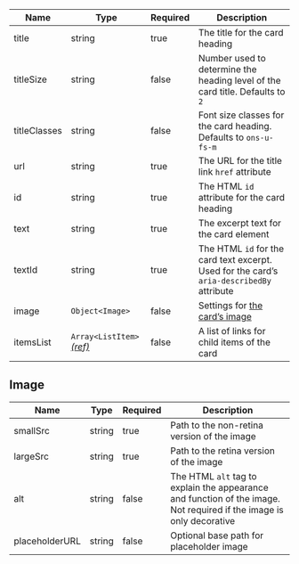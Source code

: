 | Name         | Type                                                        | Required | Description                                                                               |
| ------------ | ----------------------------------------------------------- | -------- | ----------------------------------------------------------------------------------------- |
| title        | string                                                      | true     | The title for the card heading                                                            |
| titleSize    | string                                                      | false    | Number used to determine the heading level of the card title. Defaults to `2`             |
| titleClasses | string                                                      | false    | Font size classes for the card heading. Defaults to `ons-u-fs-m`                          |
| url          | string                                                      | true     | The URL for the title link `href` attribute                                               |
| id           | string                                                      | true     | The HTML `id` attribute for the card heading                                              |
| text         | string                                                      | true     | The excerpt text for the card element                                                     |
| textId       | string                                                      | true     | The HTML `id` for the card text excerpt. Used for the card’s `aria-describedBy` attribute |
| image        | `Object<Image>`                                             | false    | Settings for [the card’s image](#image)                                                   |
| itemsList    | `Array<ListItem>` [_(ref)_](/foundations/typography/#lists) | false    | A list of links for child items of the card                                               |

## Image

| Name           | Type   | Required | Description                                                                                                          |
| -------------- | ------ | -------- | -------------------------------------------------------------------------------------------------------------------- |
| smallSrc       | string | true     | Path to the non-retina version of the image                                                                          |
| largeSrc       | string | true     | Path to the retina version of the image                                                                              |
| alt            | string | false    | The HTML `alt` tag to explain the appearance and function of the image. Not required if the image is only decorative |
| placeholderURL | string | false    | Optional base path for placeholder image                                                                             |
